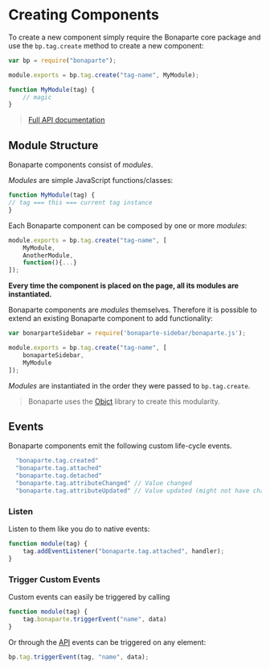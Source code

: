 # Creating Components

To create a new component simply require the Bonaparte core package and use the `bp.tag.create` method to create a new component:

```javascript
var bp = require("bonaparte");

module.exports = bp.tag.create("tag-name", MyModule);

function MyModule(tag) {
    // magic
}

```
>[Full API documentation](http://www.bonaparte.io/advanced/api-core.html#bptagcreate)

## Module Structure
Bonaparte components consist of *modules*. 

_Modules_ are simple JavaScript functions/classes:
```javascript
function MyModule(tag) {
// tag === this === current tag instance
}
```
Each Bonaparte component can be composed by one or more _modules_:

```javascript
module.exports = bp.tag.create("tag-name", [
    MyModule, 
    AnotherModule, 
    function(){...}
]);

```
**Every time the component is placed on the page, all its modules are instantiated.**

Bonaparte components are *modules* themselves. Therefore it is possible to extend an existing Bonaparte component to add functionality:

```javascript
var bonarparteSidebar = require('bonaparte-sidebar/bonaparte.js');

module.exports = bp.tag.create("tag-name", [
    bonaparteSidebar,
    MyModule
]);
```

*Modules* are instantiated in the order they were passed to `bp.tag.create`.


> Bonaparte uses the [Objct](http://github.com/greenish/objct) library to create this modularity.

## Events

Bonaparte components emit the following custom life-cycle events.

```javascript
  "bonaparte.tag.created"
  "bonaparte.tag.attached"
  "bonaparte.tag.detached"
  "bonaparte.tag.attributeChanged" // Value changed
  "bonaparte.tag.attributeUpdated" // Value updated (might not have changed)
```

### Listen
Listen to them like you do to native events:
```javascript
function module(tag) {
    tag.addEventListener("bonaparte.tag.attached", handler);
}
```

### Trigger Custom Events
Custom events can easily be triggered by calling
```javascript
function module(tag) {
    tag.bonaparte.triggerEvent("name", data)
}
```

Or through the [API](#api) events can be triggered on any element: 
```javascript
bp.tag.triggerEvent(tag, "name", data);
```
